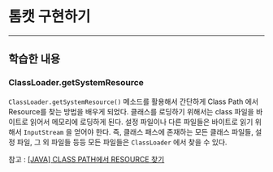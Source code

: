 # 톰캣 구현하기

---

## 학습한 내용

### ClassLoader.getSystemResource

`ClassLoader.getSystemResource()` 메소드를 활용해서 간단하게 Class Path 에서 Resource를 찾는 방법을 배우게 되었다.
클래스를 로딩하기 위해서는 class 파일을 바이트로 읽어서 메모리에 로딩하게 된다.
설정 파일이나 다른 파일들은 바이트로 읽기 위해서 `InputStream` 을 얻어야 한다.
즉, 클래스 패스에 존재하는 모든 클래스 파일들, 설정 파일, 그 외 파일들 등등 모든 파일들은 `ClassLoader` 에서 찾을 수 있다.

참고 : [[JAVA] CLASS PATH에서 RESOURCE 찾기](https://whitecold89.tistory.com/9#recentEntries)


